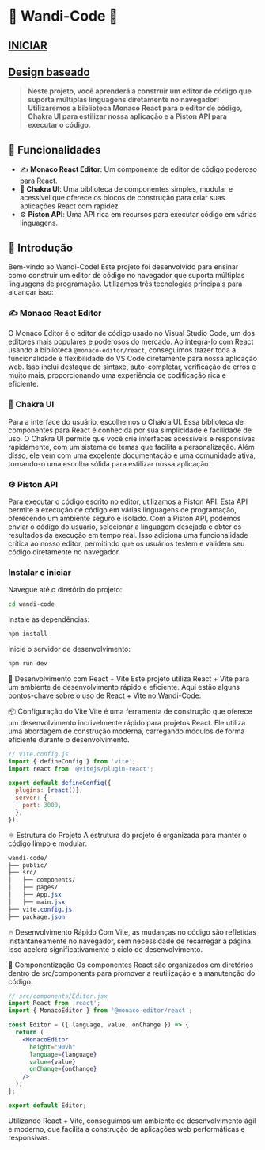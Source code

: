 # 🌟 Wandi-Code 🌟

## [INICIAR](https://wandi-code.vercel.app/)

## [Design baseado](https://wandi-code-design.vercel.app/)

> **Neste projeto, você aprenderá a construir um editor de código que suporta múltiplas linguagens diretamente no navegador! Utilizaremos a biblioteca Monaco React para o editor de código, Chakra UI para estilizar nossa aplicação e a Piston API para executar o código.**

## 🚀 Funcionalidades

- ✍️ **Monaco React Editor**: Um componente de editor de código poderoso para React.
- 🎨 **Chakra UI**: Uma biblioteca de componentes simples, modular e acessível que oferece os blocos de construção para criar suas aplicações React com rapidez.
- ⚙️ **Piston API**: Uma API rica em recursos para executar código em várias linguagens.

## 📖 Introdução

Bem-vindo ao Wandi-Code! Este projeto foi desenvolvido para ensinar como construir um editor de código no navegador que suporta múltiplas linguagens de programação. Utilizamos três tecnologias principais para alcançar isso:

### ✍️ Monaco React Editor

O Monaco Editor é o editor de código usado no Visual Studio Code, um dos editores mais populares e poderosos do mercado. Ao integrá-lo com React usando a biblioteca `@monaco-editor/react`, conseguimos trazer toda a funcionalidade e flexibilidade do VS Code diretamente para nossa aplicação web. Isso inclui destaque de sintaxe, auto-completar, verificação de erros e muito mais, proporcionando uma experiência de codificação rica e eficiente.

### 🎨 Chakra UI

Para a interface do usuário, escolhemos o Chakra UI. Essa biblioteca de componentes para React é conhecida por sua simplicidade e facilidade de uso. O Chakra UI permite que você crie interfaces acessíveis e responsivas rapidamente, com um sistema de temas que facilita a personalização. Além disso, ele vem com uma excelente documentação e uma comunidade ativa, tornando-o uma escolha sólida para estilizar nossa aplicação.

### ⚙️ Piston API

Para executar o código escrito no editor, utilizamos a Piston API. Esta API permite a execução de código em várias linguagens de programação, oferecendo um ambiente seguro e isolado. Com a Piston API, podemos enviar o código do usuário, selecionar a linguagem desejada e obter os resultados da execução em tempo real. Isso adiciona uma funcionalidade crítica ao nosso editor, permitindo que os usuários testem e validem seu código diretamente no navegador.

### Instalar e iniciar

Navegue até o diretório do projeto:

```sh
cd wandi-code
```

Instale as dependências:

```sh
npm install
```

Inicie o servidor de desenvolvimento:

```sh
npm run dev
```

🚧 Desenvolvimento com React + Vite
Este projeto utiliza React + Vite para um ambiente de desenvolvimento rápido e eficiente. Aqui estão alguns pontos-chave sobre o uso de React + Vite no Wandi-Code:

📦 Configuração do Vite
Vite é uma ferramenta de construção que oferece um desenvolvimento incrivelmente rápido para projetos React. Ele utiliza uma abordagem de construção moderna, carregando módulos de forma eficiente durante o desenvolvimento.

```js
// vite.config.js
import { defineConfig } from 'vite';
import react from '@vitejs/plugin-react';

export default defineConfig({
  plugins: [react()],
  server: {
    port: 3000,
  },
});
```

⚛️ Estrutura do Projeto
A estrutura do projeto é organizada para manter o código limpo e modular:

```css
wandi-code/
├── public/
├── src/
│   ├── components/
│   ├── pages/
│   ├── App.jsx
│   ├── main.jsx
├── vite.config.js
├── package.json
```

🔥 Desenvolvimento Rápido
Com Vite, as mudanças no código são refletidas instantaneamente no navegador, sem necessidade de recarregar a página. Isso acelera significativamente o ciclo de desenvolvimento.

📂 Componentização
Os componentes React são organizados em diretórios dentro de src/components para promover a reutilização e a manutenção do código.

```jsx
// src/components/Editor.jsx
import React from 'react';
import { MonacoEditor } from '@monaco-editor/react';

const Editor = ({ language, value, onChange }) => {
  return (
    <MonacoEditor
      height="90vh"
      language={language}
      value={value}
      onChange={onChange}
    />
  );
};

export default Editor;
```

Utilizando React + Vite, conseguimos um ambiente de desenvolvimento ágil e moderno, que facilita a construção de aplicações web performáticas e responsivas.
